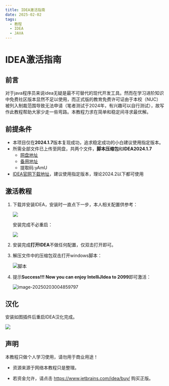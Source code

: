 ```yaml
---
title: IDEA激活指南
date: 2025-02-02
tags:
  - 教程
  - IDEA
  - JAVA
---
```


# IDEA激活指南

## 前言

对于java程序员来说idea无疑是最不可替代的现代开发工具。然而在学习进阶知识中免费社区版本显然不足以使用，而正式版的教育免费许可证由于本校（NUC）被列入制裁范围导致无法申请（笔者测试于2024年，有兴趣可以自行测试），故写作此教程帮助大家少走一些弯路。本教程力求在简单和稳定间寻求最优解。

## 前提条件

- 本项目仅在**2024.1.7**版本复现成功，追求稳定成功的小白建议使用指定版本。
- 所需全部文件已上传至网盘，共两个文件，**脚本压缩包**和**IDEA2024.1.7**
  - [网盘地址](https://www.123865.com/s/SQnlVv-gYr53)  
  - [备用地址](https://www.123684.com/s/SQnlVv-gYr53)
  - 提取码:yAmU
- [IDEA官网下载地址](https://www.jetbrains.com/idea/download/other.html)，建议使用指定版本，理论2024.2以下都可使用

## 激活教程

1. 下载并安装IDEA，安装时一直点下一步，本人相关配置供参考：

   ![](https://20021217.xyz/Alpen.安装.png)

   安装完成不必重启：

   ![](https://20021217.xyz/Alpen.安装完成.png)

2. 安装完成**打开IDEA**不做任何配置，仅双击打开即可。

3. 解压文件中的压缩包双击打开windows脚本：

   ![脚本](https://20021217.xyz/Alpen.脚本.png)

4. 提示**Success!!! Now you can enjoy IntelliJIdea to 2099**即可激活：

   ![image-20250203004859797](https://20021217.xyz/Alpen.成功.png)

## 汉化

安装如图插件后重启IDEA汉化完成。

![](https://20021217.xyz/Alpen.%E6%B1%89%E5%8C%96.png)

## 声明

本教程只做个人学习使用，请勿用于商业用途！

- 资源来源于网络本教程只是整理。

- 若资金允许，请点击 https://www.jetbrains.com/idea/buy/ 购买正版。
